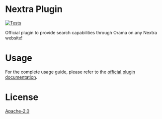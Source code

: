# Nextra Plugin

[![Tests](https://github.com/oramasearch/orama/actions/workflows/turbo.yml/badge.svg)](https://github.com/oramasearch/orama/actions/workflows/turbo.yml)

Official plugin to provide search capabilities through Orama on any Nextra website!

# Usage

For the complete usage guide, please refer to the [official plugin documentation](https://docs.oramasearch.com/plugins/plugin-nextra).

# License

[Apache-2.0](/LICENSE.md)
